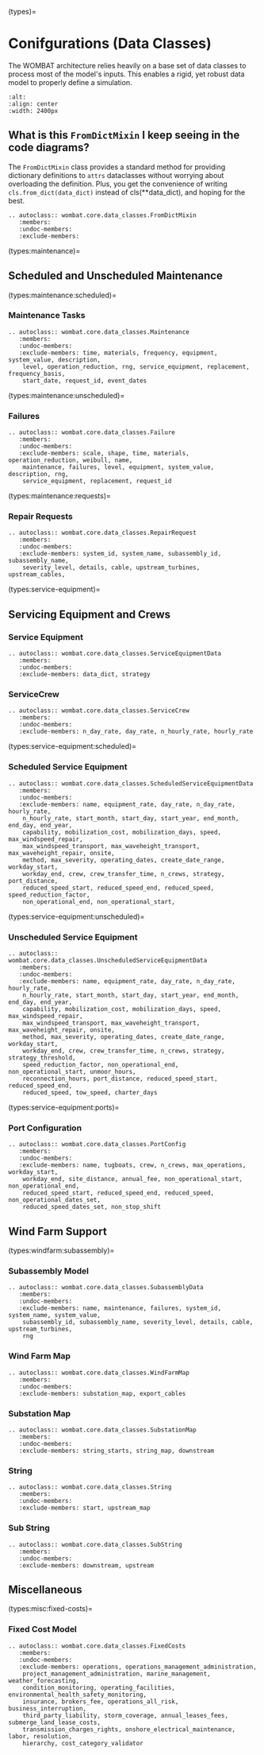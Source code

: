 (types)=
# Conifgurations (Data Classes)

The WOMBAT architecture relies heavily on a base set of data classes to process most of
the model's inputs. This enables a rigid, yet robust data model to properly define a
simulation.

```{image} ../images/data_classes.svg
:alt:
:align: center
:width: 2400px
```

## What is this `FromDictMixin` I keep seeing in the code diagrams?

The `FromDictMixin` class provides a standard method for providing dictionary definitions
to `attrs` dataclasses without worrying about overloading the definition. Plus, you get
the convenience of writing `cls.from_dict(data_dict)` instead of cls(**data_dict), and
hoping for the best.

```{eval-rst}
.. autoclass:: wombat.core.data_classes.FromDictMixin
   :members:
   :undoc-members:
   :exclude-members:
```

(types:maintenance)=
## Scheduled and Unscheduled Maintenance

(types:maintenance:scheduled)=
### Maintenance Tasks

```{eval-rst}
.. autoclass:: wombat.core.data_classes.Maintenance
   :members:
   :undoc-members:
   :exclude-members: time, materials, frequency, equipment, system_value, description,
    level, operation_reduction, rng, service_equipment, replacement, frequency_basis,
    start_date, request_id, event_dates
```

(types:maintenance:unscheduled)=
### Failures

```{eval-rst}
.. autoclass:: wombat.core.data_classes.Failure
   :members:
   :undoc-members:
   :exclude-members: scale, shape, time, materials, operation_reduction, weibull, name,
    maintenance, failures, level, equipment, system_value, description, rng,
    service_equipment, replacement, request_id
```

(types:maintenance:requests)=
### Repair Requests

```{eval-rst}
.. autoclass:: wombat.core.data_classes.RepairRequest
   :members:
   :undoc-members:
   :exclude-members: system_id, system_name, subassembly_id, subassembly_name,
    severity_level, details, cable, upstream_turbines, upstream_cables,
```

(types:service-equipment)=
## Servicing Equipment and Crews

### Service Equipment

```{eval-rst}
.. autoclass:: wombat.core.data_classes.ServiceEquipmentData
   :members:
   :undoc-members:
   :exclude-members: data_dict, strategy
```

### ServiceCrew

```{eval-rst}
.. autoclass:: wombat.core.data_classes.ServiceCrew
   :members:
   :undoc-members:
   :exclude-members: n_day_rate, day_rate, n_hourly_rate, hourly_rate
```

(types:service-equipment:scheduled)=
### Scheduled Service Equipment

```{eval-rst}
.. autoclass:: wombat.core.data_classes.ScheduledServiceEquipmentData
   :members:
   :undoc-members:
   :exclude-members: name, equipment_rate, day_rate, n_day_rate, hourly_rate,
    n_hourly_rate, start_month, start_day, start_year, end_month, end_day, end_year,
    capability, mobilization_cost, mobilization_days, speed, max_windspeed_repair,
    max_windspeed_transport, max_waveheight_transport, max_waveheight_repair, onsite,
    method, max_severity, operating_dates, create_date_range, workday_start,
    workday_end, crew, crew_transfer_time, n_crews, strategy, port_distance,
    reduced_speed_start, reduced_speed_end, reduced_speed, speed_reduction_factor,
    non_operational_end, non_operational_start,
```

(types:service-equipment:unscheduled)=
### Unscheduled Service Equipment

```{eval-rst}
.. autoclass:: wombat.core.data_classes.UnscheduledServiceEquipmentData
   :members:
   :undoc-members:
   :exclude-members: name, equipment_rate, day_rate, n_day_rate, hourly_rate,
    n_hourly_rate, start_month, start_day, start_year, end_month, end_day, end_year,
    capability, mobilization_cost, mobilization_days, speed, max_windspeed_repair,
    max_windspeed_transport, max_waveheight_transport, max_waveheight_repair, onsite,
    method, max_severity, operating_dates, create_date_range, workday_start,
    workday_end, crew, crew_transfer_time, n_crews, strategy, strategy_threshold,
    speed_reduction_factor, non_operational_end, non_operational_start, unmoor_hours,
    reconnection_hours, port_distance, reduced_speed_start, reduced_speed_end,
    reduced_speed, tow_speed, charter_days
```

(types:service-equipment:ports)=
### Port Configuration

```{eval-rst}
.. autoclass:: wombat.core.data_classes.PortConfig
   :members:
   :undoc-members:
   :exclude-members: name, tugboats, crew, n_crews, max_operations, workday_start,
    workday_end, site_distance, annual_fee, non_operational_start, non_operational_end,
    reduced_speed_start, reduced_speed_end, reduced_speed, non_operational_dates_set,
    reduced_speed_dates_set, non_stop_shift
```

## Wind Farm Support

(types:windfarm:subassembly)=
### Subassembly Model

```{eval-rst}
.. autoclass:: wombat.core.data_classes.SubassemblyData
   :members:
   :undoc-members:
   :exclude-members: name, maintenance, failures, system_id, system_name, system_value,
    subassembly_id, subassembly_name, severity_level, details, cable, upstream_turbines,
    rng
```

### Wind Farm Map

```{eval-rst}
.. autoclass:: wombat.core.data_classes.WindFarmMap
   :members:
   :undoc-members:
   :exclude-members: substation_map, export_cables
```

### Substation Map

```{eval-rst}
.. autoclass:: wombat.core.data_classes.SubstationMap
   :members:
   :undoc-members:
   :exclude-members: string_starts, string_map, downstream
```

### String

```{eval-rst}
.. autoclass:: wombat.core.data_classes.String
   :members:
   :undoc-members:
   :exclude-members: start, upstream_map
```

### Sub String

```{eval-rst}
.. autoclass:: wombat.core.data_classes.SubString
   :members:
   :undoc-members:
   :exclude-members: downstream, upstream
```

## Miscellaneous

(types:misc:fixed-costs)=
### Fixed Cost Model

```{eval-rst}
.. autoclass:: wombat.core.data_classes.FixedCosts
   :members:
   :undoc-members:
   :exclude-members: operations, operations_management_administration,
    project_management_administration, marine_management, weather_forecasting,
    condition_monitoring, operating_facilities, environmental_health_safety_monitoring,
    insurance, brokers_fee, operations_all_risk, business_interruption,
    third_party_liability, storm_coverage, annual_leases_fees, submerge_land_lease_costs,
    transmission_charges_rights, onshore_electrical_maintenance, labor, resolution,
    hierarchy, cost_category_validator
```
